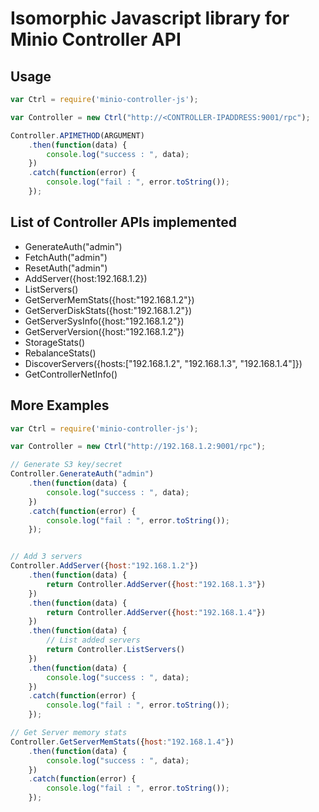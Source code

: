 # Isomorphic Javascript library for Minio Controller API

## Usage

```js
var Ctrl = require('minio-controller-js');

var Controller = new Ctrl("http://<CONTROLLER-IPADDRESS:9001/rpc");

Controller.APIMETHOD(ARGUMENT)
    .then(function(data) {
        console.log("success : ", data);
    })
    .catch(function(error) {
        console.log("fail : ", error.toString());
    });
```

## List of Controller APIs implemented

* GenerateAuth("admin")
* FetchAuth("admin")
* ResetAuth("admin")
* AddServer({host:192.168.1.2})
* ListServers()
* GetServerMemStats({host:"192.168.1.2"})
* GetServerDiskStats({host:"192.168.1.2"})
* GetServerSysInfo({host:"192.168.1.2"})
* GetServerVersion({host:"192.168.1.2"})
* StorageStats()
* RebalanceStats()
* DiscoverServers({hosts:["192.168.1.2", "192.168.1.3", "192.168.1.4"]})
* GetControllerNetInfo()

## More Examples

```js
var Ctrl = require('minio-controller-js');

var Controller = new Ctrl("http://192.168.1.2:9001/rpc");

// Generate S3 key/secret
Controller.GenerateAuth("admin")
    .then(function(data) {
        console.log("success : ", data);
    })
    .catch(function(error) {
        console.log("fail : ", error.toString());
    });


// Add 3 servers
Controller.AddServer({host:"192.168.1.2"})
    .then(function(data) {
        return Controller.AddServer({host:"192.168.1.3"})
    })
    .then(function(data) {
        return Controller.AddServer({host:"192.168.1.4"})
    })
    .then(function(data) {
        // List added servers
        return Controller.ListServers()
    })
    .then(function(data) {
        console.log("success : ", data);
    })
    .catch(function(error) {
        console.log("fail : ", error.toString());
    });

// Get Server memory stats
Controller.GetServerMemStats({host:"192.168.1.4"})
    .then(function(data) {
        console.log("success : ", data);
    })
    .catch(function(error) {
        console.log("fail : ", error.toString());
    });
